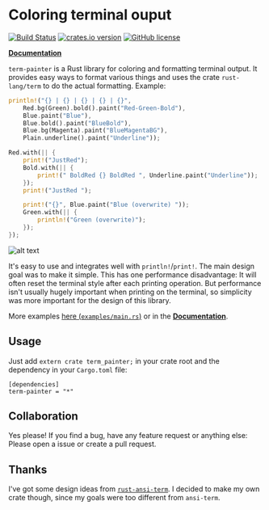 # Coloring terminal ouput
[![Build Status](https://img.shields.io/travis/LukasKalbertodt/term-painter/master.svg)](https://travis-ci.org/LukasKalbertodt/term-painter)
[![crates.io version](https://img.shields.io/crates/v/term-painter.svg)](https://crates.io/crates/term-painter)
[![GitHub license](https://img.shields.io/github/license/LukasKalbertodt/term-painter.svg)]()

[**Documentation**](https://lukaskalbertodt.github.io/term-painter/term_painter/)

`term-painter` is a Rust library for coloring and formatting terminal output. It provides easy ways to format various things and uses the crate `rust-lang/term` to do the actual formatting. Example:

``` Rust
println!("{} | {} | {} | {} | {}",
    Red.bg(Green).bold().paint("Red-Green-Bold"),
    Blue.paint("Blue"),
    Blue.bold().paint("BlueBold"),
    Blue.bg(Magenta).paint("BlueMagentaBG"),
    Plain.underline().paint("Underline"));

Red.with(|| {
    print!("JustRed");
    Bold.with(|| {
        print!(" BoldRed {} BoldRed ", Underline.paint("Underline"));
    });
    print!("JustRed ");

    print!("{}", Blue.paint("Blue (overwrite) "));
    Green.with(|| {
        println!("Green (overwrite)");
    });
});
```

![alt text](https://raw.githubusercontent.com/LukasKalbertodt/term-painter/master/media/readme_example.png "Result of code snippet above")

It's easy to use and integrates well with `println!`/`print!`. The main design
goal was to make it simple. This has one performance disadvantage: It will often reset the terminal style after each printing operation. But performance isn't usually hugely important when printing on the terminal, so simplicity was more important for the design of this library.

More examples [here (`examples/main.rs`)](https://github.com/LukasKalbertodt/term-painter/blob/master/examples/main.rs) or in the [**Documentation**](https://lukaskalbertodt.github.io/term-painter/term_painter/).

## Usage
Just add `extern crate term_painter;` in your crate root and the dependency in
your `Cargo.toml` file:

```
[dependencies]
term-painter = "*"
```

## Collaboration
Yes please! If you find a bug, have any feature request or anything else: Please open a issue or create a pull request.

## Thanks
I've got some design ideas from [`rust-ansi-term`](https://github.com/ogham/rust-ansi-term). I decided to make my own crate though, since my goals were too different from `ansi-term`.
